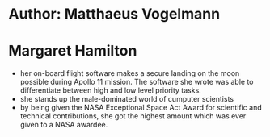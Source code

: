 # Author: Matthaeus Vogelmann
# Margaret Hamilton
- her on-board flight software makes a secure landing on the moon possible during Apollo 11 mission. The software she wrote was able to differentiate between high and low level priority tasks.
- she stands up the male-dominated world of cumputer scientists
- by being given the NASA Exceptional Space Act Award for scientific and technical contributions, she got the highest amount which was ever given to a NASA awardee.
